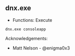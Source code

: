 ## dnx.exe

* Functions: Execute

```
dnx.exe consoleapp
```

Acknowledgements:
* Matt Nelson - @enigma0x3
   